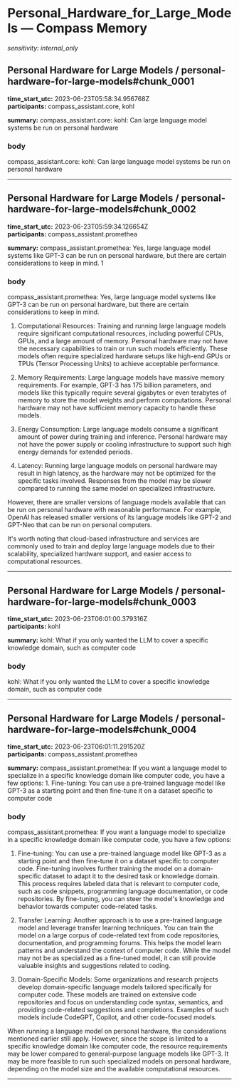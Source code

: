 # Personal_Hardware_for_Large_Models — Compass Memory

_sensitivity: internal_only_

## Personal Hardware for Large Models / personal-hardware-for-large-models#chunk_0001
**time_start_utc:** 2023-06-23T05:58:34.956768Z  
**participants:** compass_assistant.core, kohl  

**summary:** compass_assistant.core: kohl: Can large language model systems be run on personal hardware

### body
compass_assistant.core:
kohl: Can large language model systems be run on personal hardware

---

## Personal Hardware for Large Models / personal-hardware-for-large-models#chunk_0002
**time_start_utc:** 2023-06-23T05:59:34.126654Z  
**participants:** compass_assistant.promethea  

**summary:** compass_assistant.promethea: Yes, large language model systems like GPT-3 can be run on personal hardware, but there are certain considerations to keep in mind.  1

### body
compass_assistant.promethea: Yes, large language model systems like GPT-3 can be run on personal hardware, but there are certain considerations to keep in mind.

1. Computational Resources: Training and running large language models require significant computational resources, including powerful CPUs, GPUs, and a large amount of memory. Personal hardware may not have the necessary capabilities to train or run such models efficiently. These models often require specialized hardware setups like high-end GPUs or TPUs (Tensor Processing Units) to achieve acceptable performance.

2. Memory Requirements: Large language models have massive memory requirements. For example, GPT-3 has 175 billion parameters, and models like this typically require several gigabytes or even terabytes of memory to store the model weights and perform computations. Personal hardware may not have sufficient memory capacity to handle these models.

3. Energy Consumption: Large language models consume a significant amount of power during training and inference. Personal hardware may not have the power supply or cooling infrastructure to support such high energy demands for extended periods.

4. Latency: Running large language models on personal hardware may result in high latency, as the hardware may not be optimized for the specific tasks involved. Responses from the model may be slower compared to running the same model on specialized infrastructure.

However, there are smaller versions of language models available that can be run on personal hardware with reasonable performance. For example, OpenAI has released smaller versions of its language models like GPT-2 and GPT-Neo that can be run on personal computers.

It's worth noting that cloud-based infrastructure and services are commonly used to train and deploy large language models due to their scalability, specialized hardware support, and easier access to computational resources.

---

## Personal Hardware for Large Models / personal-hardware-for-large-models#chunk_0003
**time_start_utc:** 2023-06-23T06:01:00.379316Z  
**participants:** kohl  

**summary:** kohl: What if you only wanted the LLM to cover a specific knowledge domain, such as computer code

### body
kohl: What if you only wanted the LLM to cover a specific knowledge domain, such as computer code

---

## Personal Hardware for Large Models / personal-hardware-for-large-models#chunk_0004
**time_start_utc:** 2023-06-23T06:01:11.291520Z  
**participants:** compass_assistant.promethea  

**summary:** compass_assistant.promethea: If you want a language model to specialize in a specific knowledge domain like computer code, you have a few options:  1. Fine-tuning: You can use a pre-trained language model like GPT-3 as a starting point and then fine-tune it on a dataset specific to computer code

### body
compass_assistant.promethea: If you want a language model to specialize in a specific knowledge domain like computer code, you have a few options:

1. Fine-tuning: You can use a pre-trained language model like GPT-3 as a starting point and then fine-tune it on a dataset specific to computer code. Fine-tuning involves further training the model on a domain-specific dataset to adapt it to the desired task or knowledge domain. This process requires labeled data that is relevant to computer code, such as code snippets, programming language documentation, or code repositories. By fine-tuning, you can steer the model's knowledge and behavior towards computer code-related tasks.

2. Transfer Learning: Another approach is to use a pre-trained language model and leverage transfer learning techniques. You can train the model on a large corpus of code-related text from code repositories, documentation, and programming forums. This helps the model learn patterns and understand the context of computer code. While the model may not be as specialized as a fine-tuned model, it can still provide valuable insights and suggestions related to coding.

3. Domain-Specific Models: Some organizations and research projects develop domain-specific language models tailored specifically for computer code. These models are trained on extensive code repositories and focus on understanding code syntax, semantics, and providing code-related suggestions and completions. Examples of such models include CodeGPT, Copilot, and other code-focused models.

When running a language model on personal hardware, the considerations mentioned earlier still apply. However, since the scope is limited to a specific knowledge domain like computer code, the resource requirements may be lower compared to general-purpose language models like GPT-3. It may be more feasible to run such specialized models on personal hardware, depending on the model size and the available computational resources.

---

